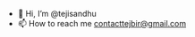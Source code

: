 - 👋 Hi, I’m @tejisandhu
- 📫 How to reach me contacttejbir@gmail.com

<!---
tejisandhu/tejisandhu is a ✨ special ✨ repository because its `README.md` (this file) appears on your GitHub profile.
You can click the Preview link to take a look at your changes.
--->

